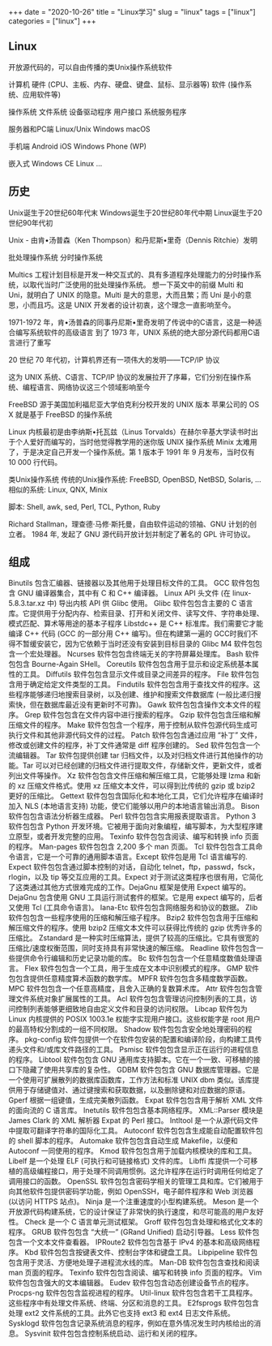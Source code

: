 +++ 
date = "2020-10-26"
title = "Linux学习"
slug = "linux" 
tags = ["linux"]
categories = ["linux"]
+++

## Linux

开放源代码的，可以自由传播的类Unix操作系统软件

计算机
    硬件 (CPU、主板、内存、硬盘、键盘、鼠标、显示器等)
    软件 (操作系统、应用软件等)

操作系统
    文件系统
    设备驱动程序
    用户接口
    系统服务程序

服务器和PC端
    Linux/Unix
    Windows
    macOS

手机端
    Android
    iOS
    Windows Phone (WP)

嵌入式
    Windows CE
    Linux
    ...

## 历史
Unix诞生于20世纪60年代末
Windows诞生于20世纪80年代中期
Linux诞生于20世纪90年代初

Unix - 由肯•汤普森（Ken Thompson）和丹尼斯•里奇（Dennis Ritchie）发明

批处理操作系统
分时操作系统

Multics 工程计划目标是开发一种交互式的、具有多道程序处理能力的分时操作系统，以取代当时广泛使用的批处理操作系统。
想一下英文中的前缀 Multi 和 Uni，就明白了 UNIX 的隐意。Multi 是大的意思，大而且繁；而 Uni 是小的意思，小而且巧。这是 UNIX 开发者的设计初衷，这个理念一直影响至今。

1971-1972 年，肯•汤普森的同事丹尼斯•里奇发明了传说中的C语言，这是一种适合编写系统软件的高级语言
到了 1973 年，UNIX 系统的绝大部分源代码都用C语言进行了重写

20 世纪 70 年代初，计算机界还有一项伟大的发明——TCP/IP 协议

这为 UNIX 系统、C语言、TCP/IP 协议的发展拉开了序幕，它们分别在操作系统、编程语言、网络协议这三个领域影响至今

FreeBSD 源于美国加利福尼亚大学伯克利分校开发的 UNIX 版本
苹果公司的 OS  X 就是基于 FreeBSD 的操作系统

Linux 内核最初是由李纳斯•托瓦兹（Linus Torvalds）在赫尔辛基大学读书时出于个人爱好而编写的，当时他觉得教学用的迷你版 UNIX 操作系统 Minix 太难用了，于是决定自己开发一个操作系统。第 1 版本于 1991 年 9 月发布，当时仅有 10 000 行代码。

类Unix操作系统
    传统的Unix操作系统: FreeBSD, OpenBSD, NetBSD, Solaris, ...
    相似的系统: Linux, QNX, Minix

脚本:
Shell, awk, sed, Perl, TCL, Python, Ruby

Richard Stallman，理查德·马修·斯托曼，自由软件运动的领袖、GNU 计划的创立者。
1984 年, 发起了 GNU 源代码开放计划并制定了著名的 GPL 许可协议。



## 组成
Binutils 包含汇编器、链接器以及其他用于处理目标文件的工具。
GCC 软件包包含 GNU 编译器集合，其中有 C 和 C++ 编译器。
Linux API 头文件 (在 linux-5.8.3.tar.xz 中) 导出内核 API 供 Glibc 使用。
Glibc 软件包包含主要的 C 语言库。它提供用于分配内存、检索目录、打开和关闭文件、读写文件、字符串处理、模式匹配、算术等用途的基本子程序
Libstdc++ 是 C++ 标准库。我们需要它才能编译 C++ 代码 (GCC 的一部分用 C++ 编写)。但在构建第一遍的 GCC时我们不得不暂缓安装它，因为它依赖于当时还没有安装到目标目录的 Glibc
M4 软件包包含一个宏处理器。
Ncurses 软件包包含终端无关的字符屏幕处理库。
Bash 软件包包含 Bourne-Again SHell。
Coreutils 软件包包含用于显示和设定系统基本属性的工具。
Diffutils 软件包包含显示文件或目录之间差异的程序。
File 软件包包含用于确定给定文件类型的工具。
Findutils 软件包包含用于查找文件的程序。这些程序能够递归地搜索目录树，以及创建、维护和搜索文件数据库 (一般比递归搜索快，但在数据库最近没有更新时不可靠)。
Gawk 软件包包含操作文本文件的程序。
Grep 软件包包含在文件内容中进行搜索的程序。
Gzip 软件包包含压缩和解压缩文件的程序。
Make 软件包包含一个程序，用于控制从软件包源代码生成可执行文件和其他非源代码文件的过程。
Patch 软件包包含通过应用 “补丁” 文件，修改或创建文件的程序，补丁文件通常是 diff 程序创建的。
Sed 软件包包含一个流编辑器。
Tar 软件包提供创建 tar 归档文件，以及对归档文件进行其他操作的功能。Tar 可以对已经创建的归档文件进行提取文件，存储新文件，更新文件，或者列出文件等操作。
Xz 软件包包含文件压缩和解压缩工具，它能够处理 lzma 和新的 xz 压缩文件格式。使用 xz 压缩文本文件，可以得到比传统的 gzip 或 bzip2 更好的压缩比。
Gettext 软件包包含国际化和本地化工具，它们允许程序在编译时加入 NLS (本地语言支持) 功能，使它们能够以用户的本地语言输出消息。
Bison 软件包包含语法分析器生成器。
Perl 软件包包含实用报表提取语言。
Python 3 软件包包含 Python 开发环境。它被用于面向对象编程，编写脚本，为大型程序建立原型，或者开发完整的应用。
Texinfo 软件包包含阅读、编写和转换 info 页面的程序。
Man-pages 软件包包含 2,200 多个 man 页面。
Tcl 软件包包含工具命令语言，它是一个可靠的通用脚本语言。Except 软件包是用 Tcl 语言编写的.
Expect 软件包包含通过脚本控制的对话，自动化 telnet，ftp，passwd，fsck，rlogin，以及 tip 等交互应用的工具。Expect 对于测试这类程序也很有用，它简化了这类通过其他方式很难完成的工作。DejaGnu 框架是使用 Expect 编写的。
DejaGnu 包含使用 GNU 工具运行测试套件的框架。它是用 expect 编写的，后者又使用 Tcl (工具命令语言)。
Iana-Etc 软件包包含网络服务和协议的数据。
Zlib 软件包包含一些程序使用的压缩和解压缩子程序。
Bzip2 软件包包含用于压缩和解压缩文件的程序。使用 bzip2 压缩文本文件可以获得比传统的 gzip 优秀许多的压缩比。
Zstandard 是一种实时压缩算法，提供了较高的压缩比。它具有很宽的压缩比/速度权衡范围，同时支持具有非常快速的解压缩。
Readline 软件包包含一些提供命令行编辑和历史记录功能的库。
Bc 软件包包含一个任意精度数值处理语言。
Flex 软件包包含一个工具，用于生成在文本中识别模式的程序。
GMP 软件包包含提供任意精度算术函数的数学库。
MPFR 软件包包含多精度数学函数。
MPC 软件包包含一个任意高精度，且舍入正确的复数算术库。
Attr 软件包包含管理文件系统对象扩展属性的工具。
Acl 软件包包含管理访问控制列表的工具，访问控制列表能够更细致地自由定义文件和目录的访问权限。
Libcap 软件包为 Linux 内核提供的 POSIX 1003.1e 权能字实现用户接口。这些权能字是 root 用户的最高特权分割成的一组不同权限。
Shadow 软件包包含安全地处理密码的程序。
pkg-config 软件包提供一个在软件包安装的配置和编译阶段，向构建工具传递头文件和/或库文件路径的工具。
Psmisc 软件包包含显示正在运行的进程信息的程序。
Libtool 软件包包含 GNU 通用库支持脚本。它在一个一致、可移植的接口下隐藏了使用共享库的复杂性。
GDBM 软件包包含 GNU 数据库管理器。它是一个使用可扩展散列的数据库函数库，工作方法和标准 UNIX dbm 类似。该库提供用于存储键值对、通过键搜索和获取数据，以及删除键和对应数据的原语。
Gperf 根据一组键值，生成完美散列函数。
Expat 软件包包含用于解析 XML 文件的面向流的 C 语言库。
Inetutils 软件包包含基本网络程序。
XML::Parser 模块是 James Clark 的 XML 解析器 Expat 的 Perl 接口。
Intltool 是一个从源代码文件中提取可翻译字符串的国际化工具。
Autoconf 软件包包含生成能自动配置软件包的 shell 脚本的程序。
Automake 软件包包含自动生成 Makefile，以便和 Autoconf 一同使用的程序。
Kmod 软件包包含用于加载内核模块的库和工具。
Libelf 是一个处理 ELF (可执行和可链接格式) 文件的库。
Libffi 库提供一个可移植的高级编程接口，用于处理不同调用惯例。这允许程序在运行时调用任何给定了调用接口的函数。
OpenSSL 软件包包含密码学相关的管理工具和库。它们被用于向其他软件包提供密码学功能，例如 OpenSSH，电子邮件程序和 Web 浏览器 (以访问 HTTPS 站点)。
Ninja 是一个注重速度的小型构建系统。
Meson 是一个开放源代码构建系统，它的设计保证了非常快的执行速度，和尽可能高的用户友好性。
Check 是一个 C 语言单元测试框架。
Groff 软件包包含处理和格式化文本的程序。
GRUB 软件包包含 “大统一” (GRand Unified) 启动引导器。
Less 软件包包含一个文本文件查看器。
IPRoute2 软件包包含基于 IPv4 的基本和高级网络程序。
Kbd 软件包包含按键表文件、控制台字体和键盘工具。
Libpipeline 软件包包含用于灵活、方便地处理子进程流水线的库。
Man-DB 软件包包含查找和阅读 man 页面的程序。
Texinfo 软件包包含阅读、编写和转换 info 页面的程序。
Vim 软件包包含强大的文本编辑器。
Eudev 软件包包含动态创建设备节点的程序。
Procps-ng 软件包包含监视进程的程序。
Util-linux 软件包包含若干工具程序。这些程序中有处理文件系统、终端、分区和消息的工具。
E2fsprogs 软件包包含处理 ext2 文件系统的工具。此外它也支持 ext3 和 ext4 日志文件系统。
Sysklogd 软件包包含记录系统消息的程序，例如在意外情况发生时内核给出的消息。
Sysvinit 软件包包含控制系统启动、运行和关闭的程序。
